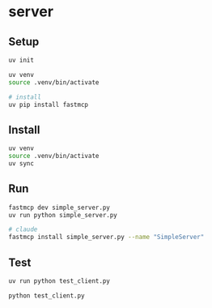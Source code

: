 # server

## Setup

```sh
uv init

uv venv
source .venv/bin/activate

# install
uv pip install fastmcp
```

## Install 

```sh
uv venv
source .venv/bin/activate
uv sync
```

## Run

```sh
fastmcp dev simple_server.py
uv run python simple_server.py

# claude
fastmcp install simple_server.py --name "SimpleServer"
```

## Test

```sh
uv run python test_client.py

python test_client.py
```